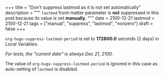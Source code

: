 +++
title = "Don't suppress lastmod as it is not set automatically"
description = """
  `lastmod` front-matter parameter is **not** suppressed in this post
  because its value is set **manually**.
  """
date = 2100-12-21
lastmod = 2100-12-21
tags = ["manual", "suppress", "lastmod", "nonzero"]
draft = false
+++

`org-hugo-suppress-lastmod-period` is set to **172800.0** seconds (2
days) in Local Variables.

_For tests, the "current date" is always Dec 21, 2100._

The value of `org-hugo-suppress-lastmod-period` is ignored in this
case as auto-setting of `lastmod` is disabled.
